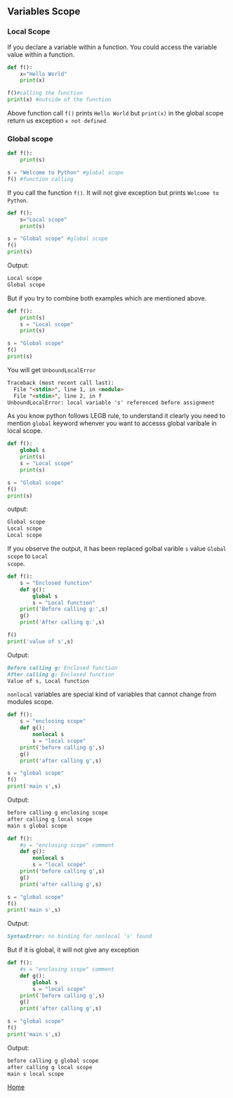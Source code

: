 <p id='main'>
    <h2>Variables Scope</h2>
</p>

<h3> Local Scope</h3>
If you declare a variable within a function. You could access the variable value within a function.

```python
def f():
    x="Hello World"
    print(x)

f()#calling the function
print(x) #outside of the function
```

Above function call <code>f()</code> prints <code>Hello World</code> but <code>print(x)</code> in the global scope return us exception <code>x not defined</code>


<h3> Global scope</h3>

```python
def f():
    print(s)

s = "Welcome to Python" #global scope
f() #function calling
```
If you call the function <code>f()</code>. It will not give exception but prints <code>Welcome to Python</code>.

```python
def f():
    s="Local scope"
    print(s)

s = "Global scope" #global scope
f()
print(s)
```

Output:

```markdown
Local scope
Global scope
```

But if you try to combine both examples which are mentioned above.

```python
def f():
    print(s)
    s = "Local scope"
    print(s)

s = "Global scope"
f()
print(s)
```

You will get <code>UnboundLocalError</code>

```markdown
Traceback (most recent call last):
  File "<stdin>", line 1, in <module>
  File "<stdin>", line 2, in f
UnboundLocalError: local variable 's' referenced before assignment
```

As you know python follows LEGB rule, to understand it clearly you need to mention <code>global</code> keyword whenver you want to accesss global varibale in local scope.

```python
def f():
    global s
    print(s)
    s = "Local scope"
    print(s)

s = "Global scope"
f()
print(s)
```
output:

```markdown
Global scope
Local scope
Local scope
```

If you observe the output, it has been replaced golbal varible <code>s</code> value <code>Global scope</code> to <code>Local scope</code>.


```python
def f():
    s = "Enclosed function"
    def g():
        global s
        s = "Local function"
    print('Before calling g:',s)
    g()
    print('After calling g:',s)

f()
print('value of s',s)
```
Output:

```markdown
Before calling g: Enclosed function
After calling g: Enclosed function
Value of s, Local function
```


<code>nonlocal</code> variables are special kind of variables that cannot change from modules scope.

```python
def f():
    s = "enclosing scope"
    def g():
        nonlocal s
        s = "local scope"
    print('before calling g',s)
    g()
    print('after calling g',s)

s = "global scope"
f()
print('main s',s)
```

Output:
```markdown
before calling g enclosing scope
after calling g local scope
main s global scope
```

```python
def f():
    #s = "enclosing scope" comment
    def g():
        nonlocal s
        s = "local scope"
    print('before calling g',s)
    g()
    print('after calling g',s)

s = "global scope"
f()
print('main s',s)
```

Output:

```markdown
SyntaxError: no binding for nonlocal 's' found
```

But if it is global, it will not give any exception

```python
def f():
    #s = "enclosing scope" comment
    def g():
        global s
        s = "local scope"
    print('before calling g',s)
    g()
    print('after calling g',s)

s = "global scope"
f()
print('main s',s)
```

Output:

```markdown
before calling g global scope
after calling g local scope
main s local scope
```
[Home](./index.md)
